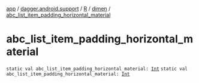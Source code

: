 [app](../../../index.md) / [dagger.android.support](../../index.md) / [R](../index.md) / [dimen](index.md) / [abc_list_item_padding_horizontal_material](./abc_list_item_padding_horizontal_material.md)

# abc_list_item_padding_horizontal_material

`static val abc_list_item_padding_horizontal_material: `[`Int`](https://kotlinlang.org/api/latest/jvm/stdlib/kotlin/-int/index.html)
`static val abc_list_item_padding_horizontal_material: `[`Int`](https://kotlinlang.org/api/latest/jvm/stdlib/kotlin/-int/index.html)